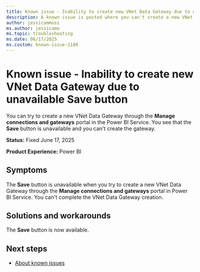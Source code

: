 ```yaml
---
title: Known issue - Inability to create new VNet Data Gateway due to unavailable Save button
description: A known issue is posted where you can't create a new VNet Data Gateway due to an unavailable Save button.
author: jessicammoss
ms.author: jessicamo
ms.topic: troubleshooting  
ms.date: 06/17/2025
ms.custom: known-issue-1180
---
```


# Known issue - Inability to create new VNet Data Gateway due to unavailable Save button

You can try to create a new VNet Data Gateway through the **Manage connections and gateways** portal in the Power BI Service. You see that the **Save** button is unavailable and you can't create the gateway.

**Status:** Fixed June 17, 2025

**Product Experience:** Power BI

## Symptoms

The **Save** button is unavailable when you try to create a new VNet Data Gateway through the **Manage connections and gateways** portal in Power BI Service. You can't complete the VNet Data Gateway creation.

## Solutions and workarounds

The **Save** button is now available.

## Next steps

- [About known issues](https://support.fabric.microsoft.com/known-issues)